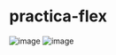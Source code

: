 # practica-flex
![image](https://user-images.githubusercontent.com/104536371/233896266-54c42a36-1f8b-418b-89b0-fbd4712ec84f.png)
![image](https://user-images.githubusercontent.com/104536371/233896280-260063bd-899b-4692-83a6-8f007b0aeb51.png)
